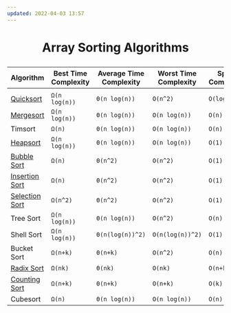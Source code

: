 ```yaml
---
updated: 2022-04-03 13:57
---
```

# <p align="center">Array Sorting Algorithms</p>

| Algorithm                                                                                                                                       | Best Time Complexity | Average Time Complexity | Worst Time Complexity | Space Complexity |
| ----------------------------------------------------------------------------------------------------------------------------------------------- | -------------------- | ----------------------- | --------------------- | ---------------- |
|                                                                                                                                                 |
| [Quicksort](./04.%20Quick%20Sort)                                                                                                               | `Ω(n log(n))`        | `Θ(n log(n))`           | `O(n^2)`              | `O(log(n))`      |
| [Mergesort](./05.%20Merge%20Sort)                                                                                                               | `Ω(n log(n))`        | `Θ(n log(n))`           | `O(n log(n))`         | `O(n)`           |
| Timsort                                                                                                                                         | `Ω(n)`               | `Θ(n log(n))`           | `O(n log(n))`         | `O(n)`           |
| [Heapsort](https://github.com/thepranaygupta/Data-Structures-and-Algorithms/tree/main/01.%20DataStructures/04.%20Tree/05.%20Heap#7---heap-sort) | `Ω(n log(n))`        | `Θ(n log(n))`           | `O(n log(n))`         | `O(1)`           |
| [Bubble Sort](./01.%20Bubble%20Sort)                                                                                                            | `Ω(n)`               | `Θ(n^2)`                | `O(n^2)`              | `O(1)`           |
| [Insertion Sort](./02.%20InsertionSort)                                                                                                         | `Ω(n)`               | `Θ(n^2)`                | `O(n^2)`              | `O(1)`           |
| [Selection Sort](./03.%20Selection%20Sort)                                                                                                      | `Ω(n^2)`             | `Θ(n^2)`                | `O(n^2)`              | `O(1)`           |
| Tree Sort                                                                                                                                       | `Ω(n log(n))`        | `Θ(n log(n))`           | `O(n^2)`              | `O(n)`           |
| Shell Sort                                                                                                                                      | `Ω(n log(n))`        | `Θ(n(log(n))^2)`        | `O(n(log(n))^2)`      | `O(1)`           |
| Bucket Sort                                                                                                                                     | `Ω(n+k)`             | `Θ(n+k)`                | `O(n^2)`              | `O(n)`           |
| [Radix Sort](./07.%20Radix%20Sort)                                                                                                              | `Ω(nk)`              | `Θ(nk)`                 | `O(nk)`               | `O(n+k)`         |
| [Counting Sort](./06.%20Count%20Sort)                                                                                                           | `Ω(n+k)`             | `Θ(n+k)`                | `O(n+k)`              | `O(k)`           |
| Cubesort                                                                                                                                        | `Ω(n)`               | `Θ(n log(n))`           | `O(n log(n))`         | `O(n)`           |
